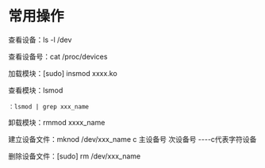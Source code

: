 # 常用操作
查看设备：ls -l /dev

查看设备号：cat /proc/devices

加载模块：[sudo] insmod xxxx.ko

查看模块：lsmod    

	：lsmod | grep xxx_name

卸载模块：rmmod xxxx_name

建立设备文件：mknod /dev/xxx_name c 主设备号 次设备号    ----c代表字符设备

删除设备文件：[sudo] rm /dev/xxx_name


